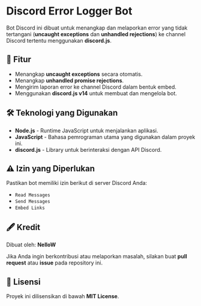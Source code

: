 # Discord Error Logger Bot

Bot Discord ini dibuat untuk menangkap dan melaporkan error yang tidak tertangani (**uncaught exceptions** dan **unhandled rejections**) ke channel Discord tertentu menggunakan **discord.js**.

## 🚀 Fitur
- Menangkap **uncaught exceptions** secara otomatis.
- Menangkap **unhandled promise rejections**.
- Mengirim laporan error ke channel Discord dalam bentuk embed.
- Menggunakan **discord.js v14** untuk membuat dan mengelola bot.

## 🛠 Teknologi yang Digunakan
- **Node.js** - Runtime JavaScript untuk menjalankan aplikasi.
- **JavaScript** - Bahasa pemrograman utama yang digunakan dalam proyek ini.
- **discord.js** - Library untuk berinteraksi dengan API Discord.

## ⚠️ Izin yang Diperlukan
Pastikan bot memiliki izin berikut di server Discord Anda:
- `Read Messages`
- `Send Messages`
- `Embed Links`

## 🖋️ Kredit
Dibuat oleh: **NelloW**

Jika Anda ingin berkontribusi atau melaporkan masalah, silakan buat **pull request** atau **issue** pada repository ini.

## 📄 Lisensi
Proyek ini dilisensikan di bawah **MIT License**.

